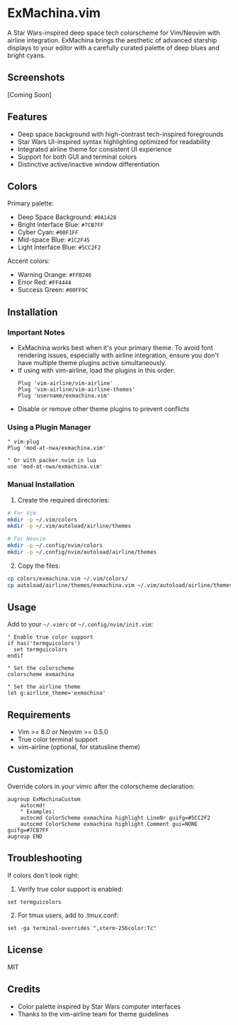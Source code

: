 # ExMachina.vim

A Star Wars-inspired deep space tech colorscheme for Vim/Neovim with airline integration. ExMachina brings the aesthetic of advanced starship displays to your editor with a carefully curated palette of deep blues and bright cyans.

## Screenshots

[Coming Soon]

## Features

- Deep space background with high-contrast tech-inspired foregrounds
- Star Wars UI-inspired syntax highlighting optimized for readability
- Integrated airline theme for consistent UI experience
- Support for both GUI and terminal colors
- Distinctive active/inactive window differentiation

## Colors

Primary palette:
- Deep Space Background: `#0A1428`
- Bright Interface Blue: `#7CB7FF`
- Cyber Cyan: `#00F1FF`
- Mid-space Blue: `#1C2F45`
- Light Interface Blue: `#5CC2F2`

Accent colors:
- Warning Orange: `#FFB246`
- Error Red: `#FF4444`
- Success Green: `#00FF9C`

## Installation

### Important Notes

- ExMachina works best when it's your primary theme. To avoid font rendering issues, especially with airline integration, ensure you don't have multiple theme plugins active simultaneously.
- If using with vim-airline, load the plugins in this order:
  ```vim
  Plug 'vim-airline/vim-airline'
  Plug 'vim-airline/vim-airline-themes'
  Plug 'username/exmachina.vim'
  ```
- Disable or remove other theme plugins to prevent conflicts

### Using a Plugin Manager

```vim
" vim-plug
Plug 'mod-at-nwa/exmachina.vim'

" Or with packer.nvim in lua
use 'mod-at-nwa/exmachina.vim'
```

### Manual Installation

1. Create the required directories:
```bash
# For Vim
mkdir -p ~/.vim/colors
mkdir -p ~/.vim/autoload/airline/themes

# For Neovim
mkdir -p ~/.config/nvim/colors
mkdir -p ~/.config/nvim/autoload/airline/themes
```

2. Copy the files:
```bash
cp colors/exmachina.vim ~/.vim/colors/
cp autoload/airline/themes/exmachina.vim ~/.vim/autoload/airline/themes/
```

## Usage

Add to your `~/.vimrc` or `~/.config/nvim/init.vim`:

```vim
" Enable true color support
if has('termguicolors')
  set termguicolors
endif

" Set the colorscheme
colorscheme exmachina

" Set the airline theme
let g:airline_theme='exmachina'
```

## Requirements

- Vim >= 8.0 or Neovim >= 0.5.0
- True color terminal support
- vim-airline (optional, for statusline theme)

## Customization

Override colors in your vimrc after the colorscheme declaration:

```vim
augroup ExMachinaCustom
    autocmd!
    " Examples:
    autocmd ColorScheme exmachina highlight LineNr guifg=#5CC2F2
    autocmd ColorScheme exmachina highlight Comment gui=NONE guifg=#7CB7FF
augroup END
```

## Troubleshooting

If colors don't look right:

1. Verify true color support is enabled:
```vim
set termguicolors
```

2. For tmux users, add to .tmux.conf:
```tmux
set -ga terminal-overrides ",xterm-256color:Tc"
```

## License

MIT

## Credits

- Color palette inspired by Star Wars computer interfaces
- Thanks to the vim-airline team for theme guidelines
